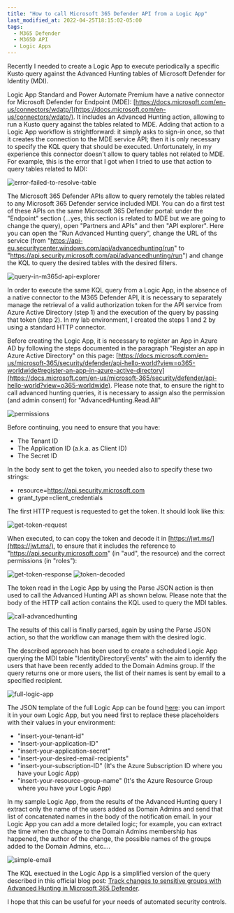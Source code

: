```yaml
---
title: "How to call Microsoft 365 Defender API from a Logic App"
last_modified_at: 2022-04-25T18:15:02-05:00
tags:
  - M365 Defender
  - M365D API
  - Logic Apps
---
```


Recently I needed to create a Logic App to execute periodically a specific Kusto query against the Advanced Hunting tables of Microsoft Defender for Identity (MDI).

Logic App Standard and Power Automate Premium have a native connector for Microsoft Defender for Endpoint (MDE): [https://docs.microsoft.com/en-us/connectors/wdatp/](https://docs.microsoft.com/en-us/connectors/wdatp/). It includes an Advanced Hunting action, allowing to run a Kusto query against the tables related to MDE. Adding that action to a Logic App workflow is strightforward: it simply asks to sign-in once, so that it creates the connection to the MDE service API; then it is only necessary to specify the KQL query that should be executed.
Unfortunately, in my experience this connector doesn't allow to query tables not related to MDE. For example, this is the error that I got when I tried to use that action to query tables related to MDI:

![error-failed-to-resolve-table](https://raw.githubusercontent.com/stefanpems/stefanpems.github.io/f7186a6c1fc3314362cd8aae60e5a31317fdac82/assets/2022-04-25-Logic%20App%20and%20M365DAPI/error-mdi-table-in-mde-query.png)

The Microsoft 365 Defender APIs allow to query remotely the tables related to any Microsoft 365 Defender service included MDI. You can do a first test of these APIs on the same Microsoft 365 Defender portal: under the "Endpoint" section (...yes, this section is related to MDE but we are going to change the query), open "Partners and APIs" and then "API explorer". Here you can open the "Run Advanced Hunting query", change the URL of ths service (from "https://api-eu.securitycenter.windows.com/api/advancedhunting/run" to "https://api.security.microsoft.com/api/advancedhunting/run") and change the KQL to query the desired tables with the desired filters.

![query-in-m365d-api-explorer](https://raw.githubusercontent.com/stefanpems/stefanpems.github.io/ac148fbc909417253a863718df2b2efedbd06f01/assets/2022-04-25-Logic%20App%20and%20M365DAPI/query-in-m365d-api-explorer.png)

In order to execute the same KQL query from a Logic App, in the absence of a native connector to the M365 Defender API, it is necessary to separately manage the retrieval of a valid authorization token for the API service from Azure Active Directory (step 1) and the execution of the query by passing that token (step 2). In my lab environment, I created the steps 1 and 2 by using a standard HTTP connector.

Before creating the Logic App, it is necessary to register an App in Azure AD by following the steps documented in the paragraph "Register an app in Azure Active Directory" on this page: [https://docs.microsoft.com/en-us/microsoft-365/security/defender/api-hello-world?view=o365-worldwide#register-an-app-in-azure-active-directory](https://docs.microsoft.com/en-us/microsoft-365/security/defender/api-hello-world?view=o365-worldwide). Please note that, to ensure the right to call advanced hunting queries, it is necessary to assign also the permission (and admin consent) for "AdvancedHunting.Read.All" 

![permissions](https://raw.githubusercontent.com/stefanpems/stefanpems.github.io/master/assets/2022-04-25-Logic%20App%20and%20M365DAPI/permissions.png)

Before continuing, you need to ensure that you have:
* The Tenant ID
* The Application ID (a.k.a. as Client ID)
* The Secret ID

In the body sent to get the token, you needed also to specify these two strings:
* resource=https://api.security.microsoft.com
* grant_type=client_credentials

The first HTTP request is requested to get the token. It should look like this:

![get-token-request](https://raw.githubusercontent.com/stefanpems/stefanpems.github.io/master/assets/2022-04-25-Logic%20App%20and%20M365DAPI/get-token-req.png)

When executed, to can copy the token and decode it in [https://jwt.ms/](https://jwt.ms/), to ensure that it includes the reference to "https://api.security.microsoft.com" (in "aud", the resource) and the correct permissions (in "roles"):

![get-token-response](https://raw.githubusercontent.com/stefanpems/stefanpems.github.io/master/assets/2022-04-25-Logic%20App%20and%20M365DAPI/get-token.res.png)
![token-decoded](https://raw.githubusercontent.com/stefanpems/stefanpems.github.io/master/assets/2022-04-25-Logic%20App%20and%20M365DAPI/token-decoded.png)

The token read in the Logic App by using the Parse JSON action is then used to call the Advanced Hunting API as shown below. Please note that the body of the HTTP call action contains the KQL used to query the MDI tables.

![call-advancedhunting](https://raw.githubusercontent.com/stefanpems/stefanpems.github.io/master/assets/2022-04-25-Logic%20App%20and%20M365DAPI/call-advanced-hunting-api.png)

The results of this call is finally parsed, again by using the Parse JSON action, so that the workflow can manage them with the desired logic.

The described approach has been used to create a scheduled Logic App querying the MDI table "IdentityDirectoryEvents" with the aim to identify the users that have been recently added to the Domain Admins group. If the query returns one or more users, the list of their names is sent by email to a specified recipient. 

![full-logic-app](https://raw.githubusercontent.com/stefanpems/stefanpems.github.io/master/assets/2022-04-25-Logic%20App%20and%20M365DAPI/full-logic-app.png)

The JSON template of the full Logic App can be found [here](https://github.com/stefanpems/m365defender/tree/main/Logic%20App): you can import it in your own Logic App, but you need first to replace these placeholders with their values in your environment:
* "insert-your-tenant-id"
* "insert-your-application-ID"
* "insert-your-application-secret" 
* "insert-your-desired-email-recipients"
* "insert-your-subscription-ID" (It's the Azure Subscription ID where you have your Logic App)
* "insert-your-resource-group-name" (It's the Azure Resource Group where you have your Logic App)

In my sample Logic App, from the results of the Advanced Hunting query I extract only the name of the users added as Domain Admins and send that list of concatenated names in the body of the notification email. In your Logic App you can add a more detailed logic; for example, you can extract the time when the change to the Domain Admins membership has happened, the author of the change, the possible names of the groups added to the Domain Admins, etc....

![simple-email](https://raw.githubusercontent.com/stefanpems/stefanpems.github.io/master/assets/2022-04-25-Logic%20App%20and%20M365DAPI/simple-email.png)

The KQL exectued in the Logic App is a simplified version of the query described in this official blog post: [Track changes to sensitive groups with Advanced Hunting in Microsoft 365 Defender](https://techcommunity.microsoft.com/t5/security-compliance-and-identity/track-changes-to-sensitive-groups-with-advanced-hunting-in/ba-p/3275198).

I hope that this can be useful for your needs of automated security controls.